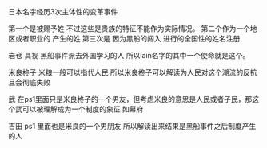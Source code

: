日本名字经历3次主体性的变革事件

第一个是被赐予姓   不过这些是贵族的特征不能作为实际情况。
第二个作为一个地区或者职业的  产生的姓
第三次是 因为黑船的闯入 进行的全国性的姓名注册

岩仓 具视  黑船事件派去外国学习的人   所以lain名字的其中一个使命就是这个。

米良柊子  米粮一般可以指代人民 所以米良柊子可以解读为人民对这个潮流的反抗且会彻底失败

武  在ps1里面只是米良柊子的一个男友，但考虑米良的意思是人民或者子民，那这个武可以被理解成为一个制度的象征 如幕府

吉田 ps1 里面也是米良的一个男朋友  所以解读出来结果是黑船事件之后制度产生的人